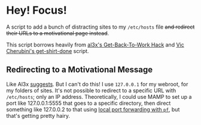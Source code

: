 # Hey! Focus!

A script to add a bunch of distracting sites to my `/etc/hosts` file <s>and redirect their URLs to a motivational page instead</s>.

This script borrows heavily from [al3x's Get-Back-To-Work Hack](https://al3x.net/2009/09/14/my-get-back-to-work-hack.html) and [Vic Cherubini's get-shirt-done](https://github.com/leftnode/get-shit-done) script.

## Redirecting to a Motivational Message

Like Al3x [suggests](https://al3x.net/2009/09/14/my-get-back-to-work-hack.html). But I can't do this! I use `127.0.0.1` for my webroot, for my folders of sites. It's not possible to redirect to a specific URL with `/etc/hosts`; only an IP address. Theoretically, I could use MAMP to set up a port like 127.0.0.1:5555 that goes to a specific directory, then direct something like 127.0.0.2 to that using [local port forwarding with `pf`](https://gist.github.com/kujohn/7209628), but that's getting pretty hairy.